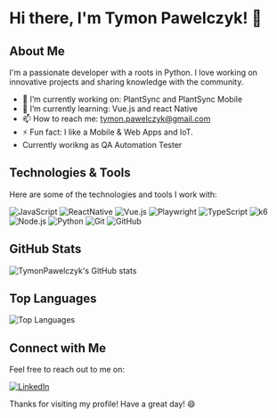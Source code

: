 <!--
**TymonPawelczyk/TymonPawelczyk** is a ✨ _special_ ✨ repository because its `README.md` (this file) appears on your GitHub profile.

Here are some ideas to get you started:

- 🔭 I’m currently working on ...
- 🌱 I’m currently learning ...
- 👯 I’m looking to collaborate on ...
- 🤔 I’m looking for help with ...
- 💬 Ask me about ...
- 📫 How to reach me: ...
- 😄 Pronouns: ...
- ⚡ Fun fact: ...
-->

# Hi there, I'm Tymon Pawelczyk! 👋

## About Me
I'm a passionate developer with a roots in Python. I love working on innovative projects and sharing knowledge with the community.

- 🔭 I’m currently working on: PlantSync and PlantSync Mobile
- 🌱 I’m currently learning: Vue.js and react Native
- 📫 How to reach me: tymon.pawelczyk@gmail.com
- ⚡ Fun fact: I like a Mobile & Web Apps and IoT.
- Currently worikng as QA Automation Tester

## Technologies & Tools
Here are some of the technologies and tools I work with:

![JavaScript](https://img.shields.io/badge/JavaScript-ES6+-yellow?style=for-the-badge&logo=javascript)
![ReactNative](https://img.shields.io/badge/React_Native-20232A?style=for-the-badge&logo=react&logoColor=61DAFB)
![Vue.js](https://img.shields.io/badge/Vue.js-4FC08D?style=for-the-badge&logo=vue.js&logoColor=white)
![Playwright](https://img.shields.io/badge/Playwright-2EAD33?style=for-the-badge&logo=playwright&logoColor=white)
![TypeScript](https://img.shields.io/badge/TypeScript-3178C6?style=for-the-badge&logo=typescript&logoColor=white)
![k6](https://img.shields.io/badge/k6-7D64FF?style=for-the-badge&logo=k6&logoColor=white)
![Node.js](https://img.shields.io/badge/Node.js-43853D?style=for-the-badge&logo=node-dot-js&logoColor=white)
![Python](https://img.shields.io/badge/Python-3776AB?style=for-the-badge&logo=python&logoColor=white)
![Git](https://img.shields.io/badge/Git-F05032?style=for-the-badge&logo=git&logoColor=white)
![GitHub](https://img.shields.io/badge/GitHub-181717?style=for-the-badge&logo=github&logoColor=white)

## GitHub Stats
![TymonPawelczyk's GitHub stats](https://github-readme-stats.vercel.app/api?username=TymonPawelczyk&show_icons=true&theme=dark&include_all_commits)

## Top Languages
![Top Languages](https://github-readme-stats.vercel.app/api/top-langs/?username=TymonPawelczyk&layout=compact&theme=dark)
<!--
## Projects
Here are some of my top projects:

- [Project 1](https://github.com/TymonPawelczyk/Project1)
- [Project 2](https://github.com/TymonPawelczyk/Project2)
- [Project 3](https://github.com/TymonPawelczyk/Project3)
-->
## Connect with Me
Feel free to reach out to me on:

[![LinkedIn](https://img.shields.io/badge/LinkedIn-0A66C2?style=for-the-badge&logo=linkedin&logoColor=white)](https://www.linkedin.com/in/tymon-pawelczyk)


Thanks for visiting my profile! Have a great day! 😄
